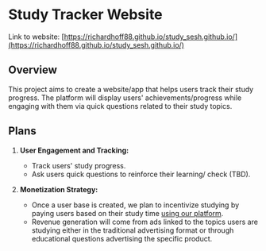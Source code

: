 # Study Tracker Website

Link to website: [https://richardhoff88.github.io/study_sesh.github.io/](https://richardhoff88.github.io/study_sesh.github.io/)

## Overview

This project aims to create a website/app that helps users track their study progress. The platform will display users' achievements/progress while engaging with them via quick questions related to their study topics.

## Plans

1. **User Engagement and Tracking:**
   - Track users' study progress.
   - Ask users quick questions to reinforce their learning/ check (TBD).

2. **Monetization Strategy:**
   - Once a user base is created, we plan to incentivize studying by paying users based on their study time <ins>using our platform</ins>.
   - Revenue generation will come from ads linked to the topics users are studying either in the traditional advertising format or through educational questions advertising the specific product.
